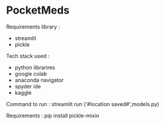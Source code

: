 # PocketMeds

Requirements library :

- streamlit
- pickle

Tech stack used :

- python librarires
- google colab
- anaconda navigator
- spyder ide
- kaggle 

Command to run : streamlit run ('#location saved#',models.py)

Requirements : pip install pickle-mixin
